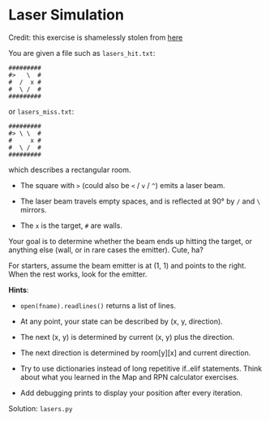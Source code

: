 # Laser Simulation

Credit: this exercise is shamelessly stolen from [here](http://stackoverflow.com/questions/1480023/code-golf-lasers)

You are given a file such as `lasers_hit.txt`:

```text
#########
#>   \  #
#  /  x #
#  \ /  #
#########
```

or `lasers_miss.txt`:

```text
#########
#> \ \  #
#     x #
#  \ /  #
#########
```

which describes a rectangular room.

* The square with `>` (could also be `<` / `v` / `^`) emits a laser beam.

* The laser beam travels empty spaces, and is reflected at 90° by `/` and `\` mirrors.

* The `x` is the target, `#` are walls.

Your goal is to determine whether the beam ends up hitting the target,
or anything else (wall, or in rare cases the emitter). Cute, ha?

For starters, assume the beam emitter is at (1, 1) and points to the
right. When the rest works, look for the emitter.

**Hints**:

* `open(fname).readlines()` returns a list of lines.

* At any point, your state can be described by (x, y, direction).

* The next (x, y) is determined by current (x, y) plus the direction.

* The next direction is determined by room[y][x] and current direction.

* Try to use dictionaries instead of long repetitive if..elif statements. Think about what you learned in the Map and RPN calculator exercises.

* Add debugging prints to display your position after every iteration.

Solution: `lasers.py`
